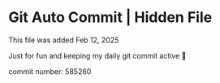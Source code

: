 # Git Auto Commit | Hidden File

This file was added Feb 12, 2025

Just for fun and keeping my daily git commit active 🤪

commit number: 585260
